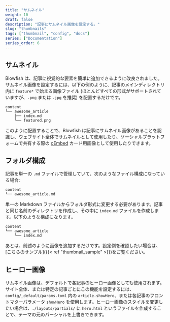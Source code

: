```yaml
---
title: "サムネイル"
weight: 10
draft: false
description: "記事にサムネイル画像を設定する。"
slug: "thumbnails"
tags: ["thumbnail", "config", "docs"]
series: ["Documentation"]
series_order: 6
---
```


## サムネイル

Blowfish は、記事に視覚的な要素を簡単に追加できるように改良されました。サムネイル画像を設定するには、以下の例のように、記事のメインディレクトリ内に `feature*` で始まる画像ファイル (ほとんどすべての形式がサポートされていますが、`.png` または `.jpg` を推奨) を配置するだけです。

```shell
content
└── awesome_article
    ├── index.md
    └── featured.png
```

このように配置することで、Blowfish は記事にサムネイル画像があることを認識し、ウェブサイト全体でサムネイルとして使用したり、ソーシャルプラットフォームで共有する際の <a target="_blank" href="https://oembed.com/">oEmbed</a> カード用画像として使用したりできます。

## フォルダ構成

記事を単一の `.md` ファイルで管理していて、次のようなファイル構成になっている場合:

```shell
content
└── awesome_article.md
```

単一の Markdown ファイルからフォルダ形式に変更する必要があります。記事と同じ名前のディレクトリを作成し、その中に `index.md` ファイルを作成します。以下のような構成になります。

```shell
content
└── awesome_article
    └── index.md
```

あとは、前述のように画像を追加するだけです。設定例を確認したい場合は、[こちらのサンプル]({{< ref "thumbnail_sample" >}})をご覧ください。

## ヒーロー画像

サムネイル画像は、デフォルトで各記事のヒーロー画像としても使用されます。サイト全体、または特定の記事ごとにこの機能を設定するには、`config/_default/params.toml` 内の `article.showHero`、または各記事のフロントマターパラメータ `showHero` を使用します。ヒーロー画像のスタイルを変更したい場合は、`./layouts/partials/` に `hero.html` というファイルを作成することで、テーマの元のパーシャルを上書きできます。
